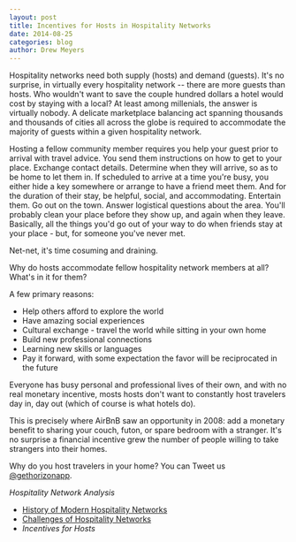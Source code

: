```yaml
---
layout: post
title: Incentives for Hosts in Hospitality Networks
date: 2014-08-25
categories: blog
author: Drew Meyers
---
```


Hospitality networks need both supply (hosts) and demand (guests). It's no surprise, in virtually every hospitality network -- there are more guests than hosts. Who wouldn't want to save the couple hundred dollars a hotel would cost by staying with a local? At least among millenials, the answer is virtually nobody. A delicate marketplace balancing act spanning thousands and thousands of cities all across the globe is required to accommodate the majority of guests within a given hospitality network.

Hosting a fellow community member requires you help your guest prior to arrival with travel advice. You send them instructions on how to get to your place. Exchange contact details. Determine when they will arrive, so as to be home to let them in. If scheduled to arrive at a time you're busy, you either hide a key somewhere or arrange to have a friend meet them. And for the duration of their stay, be helpful, social, and accommodating. Entertain them. Go out on the town. Answer logistical questions about the area. You'll probably clean your place before they show up, and again when they leave. Basically, all the things you'd go out of your way to do when friends stay at your place - but, for someone you've never met.

Net-net, it's time cosuming and draining.

Why do hosts accommodate fellow hospitality network members at all? What's in it for them?

A few primary reasons:

- Help others afford to explore the world
- Have amazing social experiences
- Cultural exchange - travel the world while sitting in your own home
- Build new professional connections
- Learning new skills or languages
- Pay it forward, with some expectation the favor will be reciprocated in the future

Everyone has busy personal and professional lives of their own, and with no real monetary incentive, mosts hosts don't want to constantly host travelers day in, day out (which of course is what hotels do). 

This is precisely where AirBnB saw an opportunity in 2008: add a monetary benefit to sharing your couch, futon, or spare bedroom with a stranger. It's no surprise a financial incentive grew the number of people willing to take strangers into their homes.

Why do you host travelers in your home? You can Tweet us [@gethorizonapp](https://www.twitter.com/gethorizonapp).

<em>Hospitality Network Analysis</em>

- [History of Modern Hospitality Networks](http://www.horizonapp.co/blog/hospitality-networks-history/)
- [Challenges of Hospitality Networks](http://www.horizonapp.co/blog/hospitality-networks-failed/)
- <em>Incentives for Hosts</em>